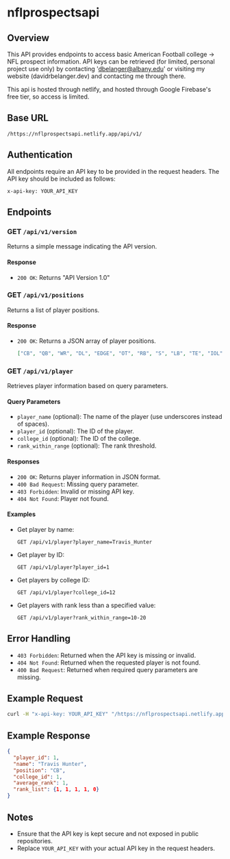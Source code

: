 # nflprospectsapi

## Overview
This API provides endpoints to access basic American Football college -> NFL prospect information. API keys can be retrieved (for limited, personal project use only) by contacting 'dbelanger@albany.edu' or visiting my website (davidrbelanger.dev) and contacting me through there.

This api is hosted through netlify, and hosted through Google Firebase's free tier, so access is limited. 

## Base URL
```
/https://nflprospectsapi.netlify.app/api/v1/
```

## Authentication
All endpoints require an API key to be provided in the request headers. The API key should be included as follows:
```
x-api-key: YOUR_API_KEY
```

## Endpoints

### GET `/api/v1/version`
Returns a simple message indicating the API version.

#### Response
- `200 OK`: Returns "API Version 1.0"

### GET `/api/v1/positions`
Returns a list of player positions.

#### Response
- `200 OK`: Returns a JSON array of player positions.
  ```json
  ["CB", "QB", "WR", "DL", "EDGE", "OT", "RB", "S", "LB", "TE", "IOL"]
  ```

### GET `/api/v1/player`
Retrieves player information based on query parameters.

#### Query Parameters
- `player_name` (optional): The name of the player (use underscores instead of spaces).
- `player_id` (optional): The ID of the player.
- `college_id` (optional): The ID of the college.
- `rank_within_range` (optional): The rank threshold.

#### Responses
- `200 OK`: Returns player information in JSON format.
- `400 Bad Request`: Missing query parameter.
- `403 Forbidden`: Invalid or missing API key.
- `404 Not Found`: Player not found.

#### Examples
- Get player by name:
  ```
  GET /api/v1/player?player_name=Travis_Hunter
  ```
- Get player by ID:
  ```
  GET /api/v1/player?player_id=1
  ```
- Get players by college ID:
  ```
  GET /api/v1/player?college_id=12
  ```
- Get players with rank less than a specified value:
  ```
  GET /api/v1/player?rank_within_range=10-20
  ```

## Error Handling
- `403 Forbidden`: Returned when the API key is missing or invalid.
- `404 Not Found`: Returned when the requested player is not found.
- `400 Bad Request`: Returned when required query parameters are missing.

## Example Request
```bash
curl -H "x-api-key: YOUR_API_KEY" "/https://nflprospectsapi.netlify.app/api/v1/player?player_name=Travis_Hunter"
```

## Example Response
```json
{
  "player_id": 1,
  "name": "Travis Hunter",
  "position": "CB",
  "college_id": 1,
  "average_rank": 1,
  "rank_list": {1, 1, 1, 1, 0}
}
```

## Notes
- Ensure that the API key is kept secure and not exposed in public repositories.
- Replace `YOUR_API_KEY` with your actual API key in the request headers.

